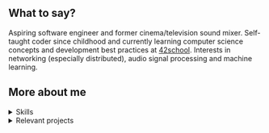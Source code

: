 ## What to say?
Aspiring software engineer and former cinema/television sound mixer.
Self-taught coder since childhood and currently learning computer science concepts and development best practices at [42school](https://42.fr/en/homepage/).
Interests in networking (especially distributed), audio signal processing and machine learning.

## More about me

<details>
  <summary>Skills</summary>

### Soft skills
- Committed to a methodical approach (don't like to jump right into coding to end up with spaghetti code).
- Emphasis on effective team communication.

### Hard skills
#### Languages
- **C** and **C++**: memory allocation, I/O system calls, parallelism, and concurrency implementations.
- **Python**: used only for small tools projects.
- **Typescript**: used for many side-projects.

#### Useful knowledge
- Basic Linux administration knowledge (installation, package installation, `sudo` authorization).
- `Makefile` writing.
- `Dockerfile` and `docker-compose.yml` writing.
- Skills in domain name administration and cloud management (e.g., running instances, setting up load-balancer, "serverless" functions).

#### Next on my learning list
I'm interested in these techs:
- **Rust**: to work on distributed safe software, and to learn WASM concepts.
- **Elixir**: `BEAM VM` appears to be powerful, and the Elixir functional programming paradigm attracts me.

***
</details>

<details>
  <summary>Relevant projects</summary>


### School projects
> Each of the following projects was developed either by myself or in a team.

| Project Name                                                           | Description                                                                                                                                                                                                                                                                                                                                                                                                    | Knowledge acquired                                                                                                                                                                                                           |
| ---------------------------------------------------------------------- | -------------------------------------------------------------------------------------------------------------------------------------------------------------------------------------------------------------------------------------------------------------------------------------------------------------------------------------------------------------------------------------------------------------- | ---------------------------------------------------------------------------------------------------------------------------------------------------------------------------------------------------------------------------- |
| [**Minishell**](https://github.com/misteriaud/42_minishell)            | Implementation from scratch in **C** of a `bash` interpreter.                                                                                                                                                                                                                                                                                                                                                  | - Unix system calls (`fork`, `pipe`, `signal`, `stat`, `execve`, ...)<br/>- Parallel execution.                                                                                                                              |
| [**Containers**](https://github.com/misteriaud/42_ft_containers)       | Homemade implementation in **C++** of some STL containers (`std::vector`, `std::map`, `std::set`, `std::stack`) using memory management and `RBTree` under the hood.                                                                                                                                                                                                                                          | - Object-oriented abstractions.<br/>- Data-structures insertion/deletion/retrieval complexity.<br/>- Unit-testing development.                                                                                               |
| [**Webserv**](https://github.com/ouafabulous/webserv_42)               | Fully configurable home-made web server in **C++** (following `HTTP/1.1` RFC). Implementing IO concurrent design pattern to serve as many successful requests as possible (`GET`/`POST`/`DELETE` files, directory listing, `CGI` execution).                                                                                                                                                                   | - TCP connections via system calls (`epoll`, `socket`, `accept`, `listen`, `send`, `recv`, ... ) <br/>- Event-driven architecture and concurrent computing.<br/>- RFC/Protocols understanding.<br/>- Fault-tolerance design. |
| [**ft_transcendence**](https://github.com/misteriaud/ft_transcendence) | `Docker-compose` deployable webgame. Featuring social-networking mechanisms (friendships, direct-messages, profile pictures), real-time multiplayer good old *Pong*, chatroom with administration roles. Authentication using `OAuth2` (through *42school* provider) and `2FA-TOTP` implementation. Built on top of `NestJS` as backend, `PostgreSQL` as DB, `Prisma` as ORM and `ReactJS`/`Tailwind` as frontend. | - `REST API` concepts.<br/>- Websockets.<br/>- Interface between `NestJS` Object-oriented data-structure and `PostgreSQL` relational database via `Prisma`.<br/>- Authentication and authorization standards (`OAuth2`, `JWT`, `Password hashing`, `TOTP`).                                                                                                                                                                                                                               |

### Side projects
- **CyberClub**: online cinema club for sharing underground movies with my friends and family during the pandemic.
- Several professional tools for dubbing recording.
- Made contributions to the open-source [**QuickAdd**](https://github.com/chhoumann/quickadd) obsidian.md plugin via pull/request.

***
</details>
